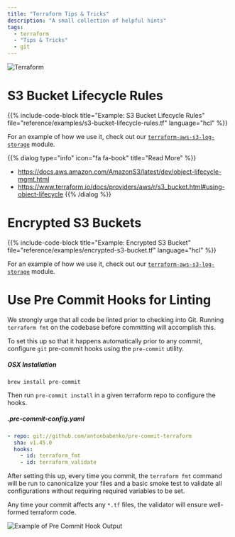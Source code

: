 ```yaml
---
title: "Terraform Tips & Tricks"
description: "A small collection of helpful hints"
tags:
  - terraform
  - "Tips & Tricks"
  - git
---
```


![Terraform](/assets/a1f105a-terraform.png)

# S3 Bucket Lifecycle Rules

{{% include-code-block title="Example: S3 Bucket Lifecycle Rules" file="reference/examples/s3-bucket-lifecycle-rules.tf" language="hcl" %}}

For an example of how we use it, check out our [`terraform-aws-s3-log-storage`](https://github.com/cloudposse/terraform-aws-s3-log-storage) module.

{{% dialog type="info" icon="fa fa-book" title="Read More" %}}
- <https://docs.aws.amazon.com/AmazonS3/latest/dev/object-lifecycle-mgmt.html>
- <https://www.terraform.io/docs/providers/aws/r/s3_bucket.html#using-object-lifecycle>
{{% /dialog %}}


# Encrypted S3 Buckets

{{% include-code-block title="Example: Encrypted S3 Bucket" file="reference/examples/encrypted-s3-bucket.tf" language="hcl" %}}

For an example of how we use it, check out our [`terraform-aws-s3-log-storage`](https://github.com/cloudposse/terraform-aws-s3-log-storage) module.

# Use Pre Commit Hooks for Linting

We strongly urge that all code be linted prior to checking into Git. Running `terraform fmt` on the codebase before committing will accomplish this.

To set this up so that it happens automatically prior to any commit, configure `git` pre-commit hooks using the `pre-commit` utility.

##### OSX Installation
```shell
brew install pre-commit
```

Then run `pre-commit install` in a given terraform repo to configure the hooks.

##### .pre-commit-config.yaml
```yaml
- repo: git://github.com/antonbabenko/pre-commit-terraform
  sha: v1.45.0
  hooks:
    - id: terraform_fmt
    - id: terraform_validate
```

After setting this up, every time you commit, the `terraform fmt` command will be run to canonicalize your files and a basic smoke test to validate all configurations without requiring required variables to be set.

Any time your commit affects any `*.tf` files, the validator will ensure well-formed terraform code.

![Example of Pre Commit Hook Output](/reference/assets/terraform-git-precommit-hook.png)
